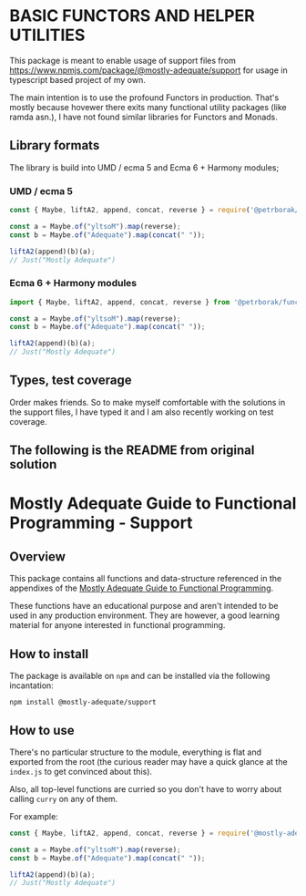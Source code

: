 # BASIC FUNCTORS AND HELPER UTILITIES
This package is meant to enable usage of support files from https://www.npmjs.com/package/@mostly-adequate/support
for usage in typescript based project of my own.

The main intention is to use the profound Functors in production.
That's mostly because hovewer there exits many functional utility packages
(like ramda asn.), I have not found similar libraries for Functors and Monads.

## Library formats
The library is build into UMD / ecma 5 and Ecma 6 + Harmony modules;

###  UMD / ecma 5 

```js
const { Maybe, liftA2, append, concat, reverse } = require('@petrborak/functors');

const a = Maybe.of("yltsoM").map(reverse);
const b = Maybe.of("Adequate").map(concat(" "));

liftA2(append)(b)(a);
// Just("Mostly Adequate")
```


###   Ecma 6 + Harmony modules

```js
import { Maybe, liftA2, append, concat, reverse } from '@petrborak/functors';

const a = Maybe.of("yltsoM").map(reverse);
const b = Maybe.of("Adequate").map(concat(" "));

liftA2(append)(b)(a);
// Just("Mostly Adequate")
```




## Types, test coverage 

Order makes friends. So to make myself comfortable with the solutions
 in the support files, I have typed it and I am also recently working on test coverage.
 
 
 
## The following is the README from original solution 

# Mostly Adequate Guide to Functional Programming - Support

## Overview 

This package contains all functions and data-structure referenced in the
appendixes of the [Mostly Adequate Guide to Functional Programming](https://github.com/MostlyAdequate/mostly-adequate-guide).

These functions have an educational purpose and aren't intended to be used in
any production environment. They are however, a good learning material for anyone
interested in functional programming.

## How to install

The package is available on `npm` and can be installed via the following incantation:

```
npm install @mostly-adequate/support
```

## How to use

There's no particular structure to the module, everything is flat and exported
from the root (the curious reader may have a quick glance at the `index.js` to
get convinced about this). 

Also, all top-level functions are curried so you don't have to worry about calling
`curry` on any of them.

For example:

```js
const { Maybe, liftA2, append, concat, reverse } = require('@mostly-adequate/support');

const a = Maybe.of("yltsoM").map(reverse);
const b = Maybe.of("Adequate").map(concat(" "));

liftA2(append)(b)(a);
// Just("Mostly Adequate")
```

